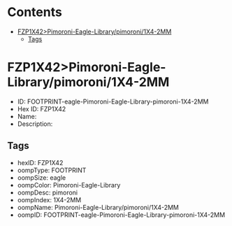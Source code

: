 



Contents
========

* [FZP1X42>Pimoroni-Eagle-Library/pimoroni/1X4-2MM](#fzp1x42pimoroni-eagle-librarypimoroni1x4-2mm)
	* [Tags](#tags)

# FZP1X42>Pimoroni-Eagle-Library/pimoroni/1X4-2MM

- ID: FOOTPRINT-eagle-Pimoroni-Eagle-Library-pimoroni-1X4-2MM
- Hex ID: FZP1X42
- Name: 
- Description: 

## Tags

- hexID: FZP1X42
- oompType: FOOTPRINT
- oompSize: eagle
- oompColor: Pimoroni-Eagle-Library
- oompDesc: pimoroni
- oompIndex: 1X4-2MM
- oompName: Pimoroni-Eagle-Library/pimoroni/1X4-2MM
- oompID: FOOTPRINT-eagle-Pimoroni-Eagle-Library-pimoroni-1X4-2MM
